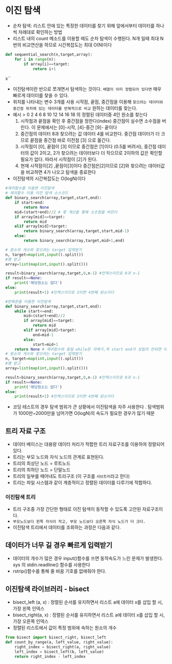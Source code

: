 # 이진 탐색
- 순차 탐색: 리스트 안에 있는 특정한 데이터를 찾기 위해 앞에서부터 데이터를 하나씩 차례대로 확인하는 방법
- 리스트 내의 count 메소드를 이용할 때도 순차 탐색이 수행된다. N개 일때 최대 N번의 비교연산을 하므로 시간복잡도는 최대 O(N)이다
```python
def sequential_search(n,target,array):
    for i in range(n):
        if array[i]==target:
            return i+1
```
x``
- 이진탐색이란 반으로 쪼개면서 탐색하는 것이다. `배열이 이미 정렬되어 있다면` 매우 빠르게 데이터를 찾을 수 있다.
- 위치를 나타내는 변수 3개를 사용 시작점, 끝점, 중간점을 이용해 `찾으려는 데이터와 중간점 위치에 있는 데이터를 반복적으로 비교` 원하는 데이터를 찾는다.
- 예시 > 0 2 4 6 8 10 12 14 16 18 의 정렬된 데이터중 4인 원소를 찾는다
    1. 시작점과 끝점을 확인 후 중간점을 정한다(index) 중간점이 실수면 소수점을 버린다. 이 문제에서는 [0]-시작, [4]-중간 [9]- 끝이다
    2. 중간점의 데이터 8과 찾으려는 값 데이터 4를 비교한다. 중간점 데이터가 더 크므로 끝점을 중간점 바로 이전점 [3] 으로 옮긴다.
    3. 시작점이 [0], 끝점이 [3] 이므로 중간점은 [1]이다 (0.5를 버려서), 중간점 데이터의 값이 2이고, 2가 찾으려는 데이터보다 더
       작으므로 2이하의 값은 확인할 필요가 없다. 따라서 시작점이 [2]가 된다. 
    4. 현재 시작점이[2] ,끝점이[3]이다 중간점은[2]이므로 [2]와 찾으려는 데이터값을 비교하면 4가 나오고 탐색을 종료한다 
- 이진탐색의 시간복잡도는 O(logN)이다
```python
#재귀함수를 이용한 이진탐색
# 재귀함수 이용 이진 탐색 소스코드
def binary_search(array,target,start,end):
    if start>end:
        return None
    mid=(start+end)//2 # 몫 계산을 통해 소숫점을 버린다
    if array[mid]==target:
        return mid
    elif array[mid]>target:
        return binary_search(array,target,start,mid-1)
    else:
        return binary_search(array,target,mid+1,end)

# 원소의 개수와 찾으려는 target 입력받기
n, target=map(int,input().split())
#행 받고 
array=list(map(int,input().split()))

result=binary_search(array,target,0,n-1) #인덱스이므로 0과 n-1
if result==None:
    print('해당원소는 없다')
else:
    print(result+1) #인덱스이므로 3이면 4번째 원소이다 
```

```python
#반복문을 이용한 이진탐색
def binary_search(array,target,start,end):
    while start<=end:
        mid=(start+end)//2
        if array[mid]==target:
            return mid
        elif array[mid]>target:
            end=mid-1
        else:
            start=mid+1
    return None # 재귀함수와 동일 while문 자체가,즉 start end가 성립이 안되면 아무것도 반환 x 
# 원소의 개수와 찾으려는 target 입력받기
n, target=map(int,input().split())
#행 받고 
array=list(map(int,input().split()))

result=binary_search(array,target,0,n-1) #인덱스이므로 0과 n-1
if result==None:
    print('해당원소는 없다')
else:
    print(result+1) #인덱스이므로 3이면 4번째 원소이다 
```
- 코딩 테스트의 경우 탐색 범위가 큰 상황에서 이진탐색을 자주 사용한다 . 탐색범위가 1000만~2000만을 넘어가면 O(logN)의 속도가 필요한 경우가 많기 때문 

## 트리 자료 구조
- 데이터 베이스는 대용량 데이터 처리가 적합한 트리 자료구조를 이용하여 정렬되어 있다. 
- 트리는 부모 노드와 자식 노드의 관계로 표현된다.
- 트리의 최상단 노드 = 루트노드
- 트리의 최하단 노드 = 단말노드
- 트리의 일부를 떼어내도 트리구조 (이 구조를 `서브트리`라고 한다)
- 트리는 파일 시스템과 같이 계층적이고 정렬된 데이터를 다루기에 적합하다. 
### 이진탐색 트리
- 트리 구조중 가장 간단한 형태로 이진 탐색이 동작할 수 있도록 고안된 자료구조이다.
- `부모노드보다 왼쪽 자식이 작고, 부모 노드보다 오른쪽 자식 노드가 더 크다.`
- 이진탐색 트리에서 데이터를 조회하는 과정은 다음과 같다. 

## 데이터가 너무 길 경우 빠르게 입력받기
- 데이터의 개수가 많은 경우 input()함수를 쓰면 동작속도가 느린 문제가 발생한다. sys 의 stdin.readline() 함수를 사용한다
- rstrip()함수를 통해 줄 바꿈 기호를 없애줘야 한다. 

## 이진탐색 라이브러리 - bisect
- bisect_left (a, x) : 정렬된 순서를 유지하면서 리스트 a에 데이터 x를 삽입 할 시, 가장 왼쪽 인덱스
- bisect_right(a, x) : 정렬된 순서를 유지하면서 리스트 a에 데이터 x를 삽입 할 시, 가장 오른쪽 인덱스 
- 정렬된 리스트에서 값이 특정 범위에 속하는 원소의 개수 
``` python
from bisect import bisect_right, bisect_left
def count_by_range(a, left_value, right_value):
    right_index = bisect_right(a, right_value)
    left_index = bisect_left(b, left_value)
    return right_index - left_index
```
